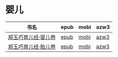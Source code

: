 # 婴儿

| 书名 | epub | mobi | azw3 |
| --- | --- | --- | --- |
| [郑玉巧育儿经·婴儿卷](http://ct.dalanmei.com/f/31084289-571788423-72f7c4) | [epub](http://ct.dalanmei.com/f/31084289-571788423-72f7c4) | [mobi](http://ct.dalanmei.com/f/31084289-571456163-3455fc) | [azw3](http://ct.dalanmei.com/f/31084289-571890922-43696a) |
| [郑玉巧育儿经·胎儿卷](http://ct.dalanmei.com/f/31084289-571788453-3fa4f6) | [epub](http://ct.dalanmei.com/f/31084289-571788453-3fa4f6) | [mobi](http://ct.dalanmei.com/f/31084289-571456185-2c93c5) | [azw3](http://ct.dalanmei.com/f/31084289-571891145-088a02) |
